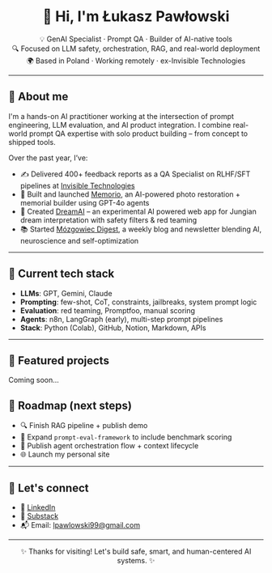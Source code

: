 <h1 align="center">👋 Hi, I'm Łukasz Pawłowski</h1>
<p align="center">
  💡 GenAI Specialist · Prompt QA · Builder of AI-native tools<br/>
  🔍 Focused on LLM safety, orchestration, RAG, and real-world deployment<br/>
  🌍 Based in Poland · Working remotely · ex-Invisible Technologies
</p>

---

## 🧠 About me

I'm a hands-on AI practitioner working at the intersection of prompt engineering, LLM evaluation, and AI product integration. I combine real-world prompt QA expertise with solo product building – from concept to shipped tools.

Over the past year, I’ve:
- ✍️ Delivered 400+ feedback reports as a QA Specialist on RLHF/SFT pipelines at [Invisible Technologies](https://www.invisible.co/)
- 🧱 Built and launched [Memorio](https://memorio-pamiec.netlify.app/), an AI-powered photo restoration + memorial builder using GPT-4o agents
- 🧠 Created [DreamAI](https://tinyurl.com/jungAI) – an experimental AI powered web app for Jungian dream interpretation with safety filters & red teaming
- 📚 Started [Mózgowiec Digest](https://mozgowiec.substack.com/), a weekly blog and newsletter blending AI, neuroscience and self-optimization

---

## 🔧 Current tech stack

- **LLMs**: GPT, Gemini, Claude
- **Prompting**: few-shot, CoT, constraints, jailbreaks, system prompt logic
- **Evaluation**: red teaming, Promptfoo, manual scoring
- **Agents**: n8n, LangGraph (early), multi-step prompt pipelines
- **Stack**: Python (Colab), GitHub, Notion, Markdown, APIs

---

## 📁 Featured projects

Coming soon...

## 🧭 Roadmap (next steps)

- 🔍 Finish RAG pipeline + publish demo
- 🧠 Expand `prompt-eval-framework` to include benchmark scoring
- 🤖 Publish agent orchestration flow + context lifecycle
- 🌐 Launch my personal site

---

## 💬 Let's connect

- 💼 [LinkedIn](https://www.linkedin.com/in/pawlowski-lukasz)
- 🧠 [Substack](https://mozgowiec.substack.com/)
- 📬 Email: lpawlowski99@gmail.com

---

<p align="center">✨ Thanks for visiting! Let's build safe, smart, and human-centered AI systems. ✨</p>
